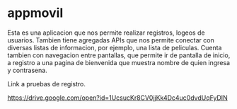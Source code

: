 # appmovil
Esta es una aplicacion que nos permite realizar registros, logeos de usuarios. Tambien tiene agregadas APIs que nos permite 
conectar con diversas listas de informacion, por ejemplo, una lista de peliculas. Cuenta tambien con navegacion entre pantallas,
que permite ir de pantalla de inicio, a registro a una pagina de bienvenida que muestra nombre de quien ingresa y contrasena.

Link a pruebas de registro.

https://drive.google.com/open?id=1UcsucKr8CV0jjKk4Dc4uc0dvdUqFyDIN 
